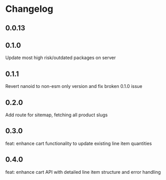 # Changelog

## 0.0.13

## 0.1.0

Update most high risk/outdated packages on server

## 0.1.1

Revert nanoid to non-esm only version and fix broken 0.1.0 issue

## 0.2.0

Add route for sitemap, fetching all product slugs

## 0.3.0

feat: enhance cart functionality to update existing line item quantities

## 0.4.0

feat: enhance cart API with detailed line item structure and error handling
